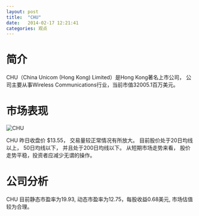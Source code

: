 ```yaml
---
layout: post
title:  "CHU"
date:   2014-02-17 12:21:41
categories: 观点
---
```


# 简介
CHU（China Unicom (Hong Kong) Limited）是Hong Kong著名上市公司，
公司主要从事Wireless Communications行业，当前市值32005.1百万美元。

# 市场表现

![CHU](http://finviz.com/chart.ashx?t=CHU&ty=c&ta=1&p=d&s=l)

CHU 昨日收盘价 $13.55，
交易量较正常情况有所放大。
目前股价处于20日均线以上，
50日均线以下，
并且处于200日均线以下。
从短期市场走势来看，
股价走势平稳，投资者应减少无谓的操作。

# 公司分析
CHU 目前静态市盈率为19.93, 动态市盈率为12.75，每股收益0.68美元,
市场估值较为合理。
